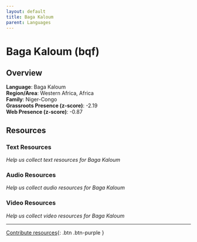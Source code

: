 ```yaml
---
layout: default
title: Baga Kaloum
parent: Languages
---
```


# Baga Kaloum (bqf)

## Overview

**Language**: Baga Kaloum  
**Region/Area**: Western Africa, Africa  
**Family**: Niger-Congo  
**Grassroots Presence (z-score)**: -2.19  
**Web Presence (z-score)**: -0.87  

## Resources

### Text Resources
*Help us collect text resources for Baga Kaloum*

### Audio Resources
*Help us collect audio resources for Baga Kaloum*

### Video Resources
*Help us collect video resources for Baga Kaloum*

---

[Contribute resources](https://forms.office.com/e/1SfLJx3u1r){: .btn .btn-purple }
